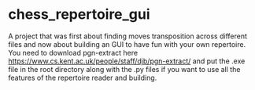 # chess_repertoire_gui
A project that was first about finding moves transposition across different files and now about building an GUI to have fun with your own repertoire.
You need to download pgn-extract here https://www.cs.kent.ac.uk/people/staff/djb/pgn-extract/ and put the .exe file in the root directory along with the .py files if you want to use all the features of the repertoire reader and building.